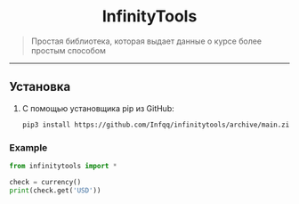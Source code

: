 <h1 align="center">InfinityTools</h1>
    <blockquote>Простая библиотека, которая выдает данные о курсе более простым способом</blockquote>
</p>
<hr>

## Установка
1) С помощью установщика pip из GitHub: 
   
   ```sh
   pip3 install https://github.com/Infqq/infinitytools/archive/main.zip --upgrade
   ```

### Example

```python
from infinitytools import *

check = currency()
print(check.get('USD'))
```
